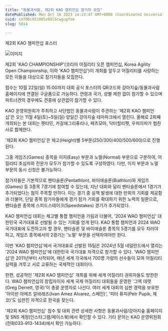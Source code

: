 ```yaml
---
title: "동물과사람, 제2회 KAO 챔피언십 참가자 모집"
datePublished: Mon Oct 16 2023 14:23:47 GMT+0000 (Coordinated Universal Time)
cuid: cm706ck51005z08lbcwgugfom
slug: 5814

---
```



제2회 KAO 챔피언십 포스터

![이미지](https://cdn.hashnode.com/res/hashnode/image/upload/v1739259748083/e0badfb1-4c65-4fc1-bdb3-702d290f0fce.png)

제2회 'KAO CHAMPIONSHIP'(코리아 어질리티 오픈 챔피언십, Korea Agility Open Championship, 이하 'KAO 챔피언십')이 개최를 앞두고 어질리티를 사랑하는 모든 이들을 대상으로 참가자들을 모집한다.

접수는 10월 22일(일) 15:00까지 대회 공식 포스터의 QR코드와 강아지숲/동물과사람 홈페이지에 연결된 구글폼으로 가능하다. 연령과 국가, 성별 제한 없이 참가할 수 있으며 파트너견의 경우에도 견종에 상관없이 참가할 수 있다.

KAO 운영위원회가 주최하고 사단법인 동물과사람이 주관하는 '제2회 KAO 챔피언십'은 오는 11월 4일(토)~5일(일) 양일간 강아지숲 테마파크에서 열린다. 올해로 2회째 개최되는 본 대회는 펫타민, 카길애그리퓨리나, 페츠모아, 닥터할리펫, 우피이피가 협찬사로 함께한다.

'제2회 KAO 챔피언십'은 체고(Height)별 5부문(250/300/400/500/600)으로 진행된다.

그중 게임즈(Games) 종목을 이지(Easy) 부문과 노멀(Normal) 부문으로 구분하여, 어질리티 초심자와 전문가 모두가 참가할 수 있도록 구성하였다. 다만, 이지 부문과 노멀 부문의 동시 신청은 불가능하다.

참가자들은 기본적으로 펜타슬론(Pentathlon), 바이애슬론(Biathlon)와 게임즈(Games) 등 3종목 7경기에 참여할 수 있는데, 지난 대회와 달리 펜타슬론에서 1경기가 추가되었다는 점이 주목할 만하다. 이는 경기 중 실책 발생에 대한 만회의 기회를 제공함과 더불어, 단일 종목 참가자들에게 경기 참가 기회를 확대하기 위한 노력의 일환으로, 펜타슬론 종목에 스피드스테이크(Speedstakes) 경기가 추가되었다.

KAO 챔피언십 대회는 체고별 통합 챔피언을 가림과 더불어, '2024 WAO 챔피언십' 대한민국 국가대표로 선발될 수 있는 기회를 얻게 된다. KAO 통합 챔피언과 2024 WAO 국가대표에 도전하고자 할 경우, 펜타슬론 및 바이애슬론 종목의 5경기를 모두 치러야 하고, 게임즈 종목에서의 2경기는 '노멀' 부문을 선택하여야만 한다.

이번 'KAO 챔피언십'에서 국가대표로 선발된 15팀은 2024년 5월 네덜란드에서 열리는 '2024 WAO 챔피언십'에 대한민국 국가대표 자격으로 참가할 수 있다. 'WAO 챔피언십'은 2011년부터 시작되어, 매년 세계 각국에서 700명 가량의 선수들이 모여 어질리티 실력을 겨루고 서로 교류하는 국제적인 대회이다.

한편, 성공적인 '제2회 KAO 챔피언십' 개최를 위해 세계 어질리티 권위자들도 방한한다. WAO 챔피언십의 창립자이자 세계 국제 어질리티 대회들을 운영한 '그렉 데렛(Greg Derrett, 영국)'이 총괄 운영자로 나선다. 여러 세계 대회의 심판 경력을 보유한 '아이반 아메즈 알바레즈(Ivan Amez Alvarez, 스페인)', '피터 퓨피(Petr Pupik, 체코)'도 심판진 자격으로 한국을 찾는다.

'제2회 KAO 챔피언십' 접수 및 대회 관련 상세한 사항은 동물과사람/강아지숲 홈페이지 및 SNS 계정(인스타그램/페이스북)에서 확인할 수 있다. 기타 문의는 KAO 운영위원회(전화033-913-1434)에서 확인 가능하다.